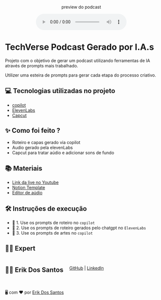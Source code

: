 

<p align="center">
    preview do podcast
</p>

<div align="center">
    <audio src="output/podcast_editado.MP3" controls title="Podcast editado"></audio>
</div>

# TechVerse Podcast Gerado por I.A.s



Projeto com o objetivo de gerar um podcast utilizando ferramentas de IA através de prompts mais trabalhado.

Utilizer uma esteira de prompts para gerar cada etapa do processo criativo.

## 💻 Tecnologias utilizadas no projeto

- [copilot]( https://copilot.microsoft.com) 
- [ElevenLabs](https://beta.elevenlabs.io/)
- [Capcut](https://www.capcut.com/pt-br/)

## ✨ Como foi feito ?

- Roteiro e capas gerado via copilot
- Audio gerado pela elevenLabs
- Capcut para tratar aúdio e adicionar sons de fundo

## 📚 Materiais

- [Link da live no Youtube](https://www.youtube.com)
- [Notion Template](https://helpful-jump-17b.notion.site/PAS-Podcast-AI-Studio-210489e15d7a4a73b743bb159e45d06f?pvs=4)
- [Editor de aúdio](https://www.capcut.com/editor?from_page=landing_page&__action_from=picture_V%C3%ADdeos%20profissionais%20em%20minutos,%20n%C3%A3o%20em%20horas.)


## 🛠️ Instruções de execução
- 🤖 1. Use os prompts de roteiro no `copilot`
- 🤖 2. Use os prompts de roteiro gerados pelo chatgpt no  `ElevenLabs`
- 🤖 3. Use os prompts de artes no `copilot`

## 👨‍💻 Expert

<div style="display: flex; align-items: center; gap: 20px; flex-wrap: wrap;">
    <h2>👨‍💻 Erik Dos Santos</h2>
    <p>
      <a href="https://github.com/Erik-Dos-Santos" target="_blank">GitHub</a> |
      <a href="https://www.linkedin.com/in/erik-dos-santos-cerqueira-a17920370/" target="_blank">LinkedIn</a>
    </p>
    <p>🖥️ com ❤️ por <a href="https://github.com/Erik-Dos-Santos">Erik Dos Santos</a></p>
  </div>
</div>
